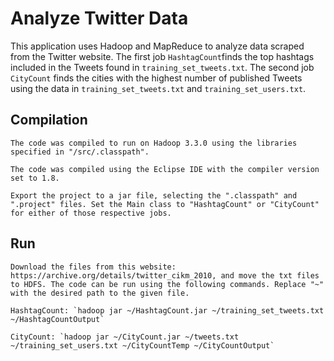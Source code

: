 # Analyze Twitter Data

This application uses Hadoop and MapReduce to analyze data scraped from the Twitter website. The first job `HashtagCount`finds the top hashtags included in the Tweets found in `training_set_tweets.txt`. The second job `CityCount` finds the cities with the highest number of published Tweets using the data in `training_set_tweets.txt` and `training_set_users.txt`.

## Compilation
    The code was compiled to run on Hadoop 3.3.0 using the libraries specified in "/src/.classpath".

    The code was compiled using the Eclipse IDE with the compiler version set to 1.8.

    Export the project to a jar file, selecting the ".classpath" and ".project" files. Set the Main class to "HashtagCount" or "CityCount" for either of those respective jobs.

## Run
    Download the files from this website: https://archive.org/details/twitter_cikm_2010, and move the txt files to HDFS. The code can be run using the following commands. Replace "~" with the desired path to the given file.

    HashtagCount: `hadoop jar ~/HashtagCount.jar ~/training_set_tweets.txt ~/HashtagCountOutput`

    CityCount: `hadoop jar ~/CityCount.jar ~/tweets.txt ~/training_set_users.txt ~/CityCountTemp ~/CityCountOutput`
